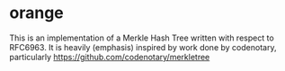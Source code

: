 # orange

This is an implementation of a Merkle Hash Tree written with respect to RFC6963. It is heavily (emphasis) inspired by work done by codenotary, particularly https://github.com/codenotary/merkletree
